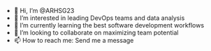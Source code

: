 - 👋 Hi, I’m @ARHSG23
- 👀 I’m interested in leading DevOps teams and data analysis
- 🌱 I’m currently learning the best software development workflows
- 💞️ I’m looking to collaborate on maximizing team potential
- 📫 How to reach me: Send me a message

<!---
ARHSG23/ARHSG23 is a ✨ special ✨ repository because its `README.md` (this file) appears on your GitHub profile.
You can click the Preview link to take a look at your changes.
--->
